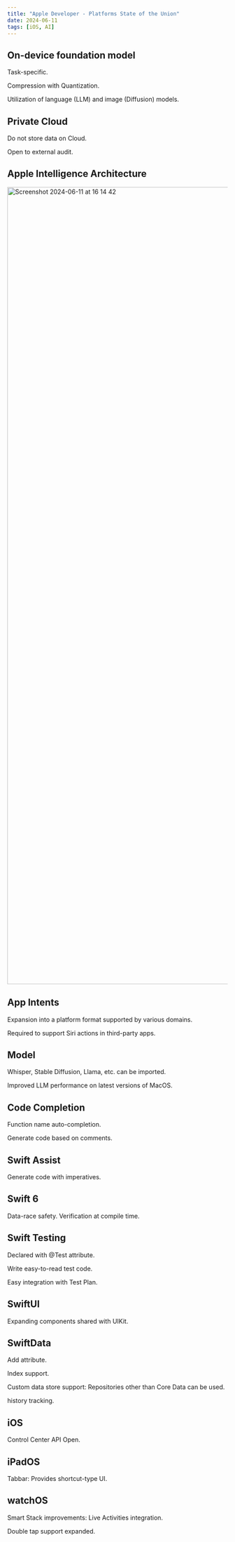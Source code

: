 ```yaml
---
title: "Apple Developer - Platforms State of the Union"
date: 2024-06-11
tags: [iOS, AI]
---
```


## On-device foundation model
Task-specific.

Compression with Quantization.

Utilization of language (LLM) and image (Diffusion) models.

## Private Cloud
Do not store data on Cloud.

Open to external audit.

## Apple Intelligence Architecture
<img width="1818" alt="Screenshot 2024-06-11 at 16 14 42" src="https://github.com/banggaoo/blog/assets/284765/8ec4d761-81f0-42e3-abb2-6f6977203656">

## App Intents
Expansion into a platform format supported by various domains.

Required to support Siri actions in third-party apps.

## Model
Whisper, Stable Diffusion, Llama, etc. can be imported.

Improved LLM performance on latest versions of MacOS.

## Code Completion
Function name auto-completion.

Generate code based on comments.

## Swift Assist
Generate code with imperatives.

## Swift 6
Data-race safety. Verification at compile time.

## Swift Testing
Declared with @Test attribute.

Write easy-to-read test code.

Easy integration with Test Plan.

## SwiftUI
Expanding components shared with UIKit.

## SwiftData
Add attribute.

Index support.

Custom data store support: Repositories other than Core Data can be used.

history tracking.

## iOS
Control Center API Open.

## iPadOS
Tabbar: Provides shortcut-type UI.

## watchOS
Smart Stack improvements: Live Activities integration.

Double tap support expanded.
